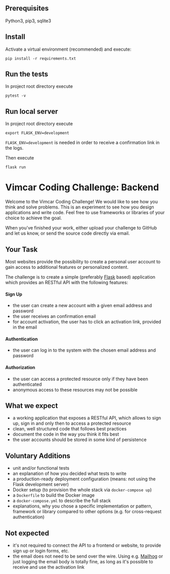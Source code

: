 ## Prerequisites
Python3, pip3, sqlite3

## Install
Activate a virtual environment (recommended) and execute:

`pip install -r requirements.txt`

## Run the tests
In project root directory execute

`pytest -v`

## Run local server
In project root directory execute

```
export FLASK_ENV=development
```

`FLASK_ENV=development` is needed in order to receive a confirmation link in the logs.

Then execute

`flask run`

# Vimcar Coding Challenge: Backend

Welcome to the Vimcar Coding Challenge! We would like to see how you think and solve problems. This is an experiment to see how you design applications and write code. Feel free to use frameworks or libraries of your choice to achieve the goal.

When you've finished your work, either upload your challenge to GitHub and let us know, or send the source code directly via email.


## Your Task
Most websites provide the possibility to create a personal user account to gain access to additional features or personalized content.
 
The challenge is to create a simple (preferably [Flask](http://flask.pocoo.org/) based) application which provides an RESTful API with the following features:

#### Sign Up
- the user can create a new account with a given email address and password
- the user receives an confirmation email 
- for account activation, the user has to click an activation link, provided in the email

#### Authentication
- the user can log in to the system with the chosen email address and password


#### Authorization
- the user can access a protected resource only if they have been authenticated
- anonymous access to these resources may not be possible


## What we expect
- a working application that exposes a RESTful API, which allows to sign up, sign in and only then to access a protected resource 
- clean, well structured code that follows best practices
- document the code in the way you think it fits best
- the user accounts should be stored in some kind of persistence

## Voluntary Additions
- unit and/or functional tests
 - an explanation of how you decided what tests to write
- a production-ready deployment configuration (means: not using the Flask development server)
- Docker setup (to provision the whole stack via `docker-compose up`)
 - a `Dockerfile` to build the Docker image
 - a `docker-compose.yml` to describe the full stack
- explanations, why you chose a specific implementation or pattern, framework or library compared to other options (e.g. for cross-request authentication) 


## Not expected
- it's not required to connect the API to a frontend or website, to provide sign up or login forms, etc.
- the email does not need to be send over the wire. Using e.g. [Mailhog](https://github.com/mailhog/MailHog) or just logging the email body is totally fine, as long as it's possible to receive and use the activation link
